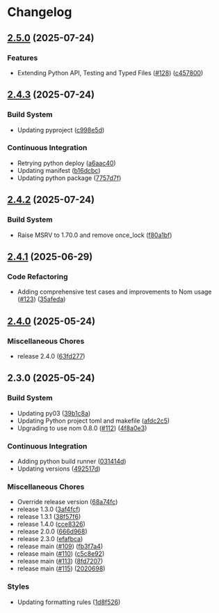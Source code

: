 # Changelog

## [2.5.0](https://github.com/dandxy89/lp_parser_rs/compare/parse_lp-v2.4.3...parse_lp-v2.5.0) (2025-07-24)


### Features

* Extending Python API, Testing and Typed Files ([#128](https://github.com/dandxy89/lp_parser_rs/issues/128)) ([c457800](https://github.com/dandxy89/lp_parser_rs/commit/c45780087e39799f6901ec46a0b48545b282a3c4))

## [2.4.3](https://github.com/dandxy89/lp_parser_rs/compare/parse_lp-v2.4.2...parse_lp-v2.4.3) (2025-07-24)


### Build System

* Updating pyproject ([c998e5d](https://github.com/dandxy89/lp_parser_rs/commit/c998e5ddd3ad3aa4bf88af90c506659ec5d01436))


### Continuous Integration

* Retrying python deploy ([a6aac40](https://github.com/dandxy89/lp_parser_rs/commit/a6aac40e2ac246d84e6050042695a2a6c5c29c76))
* Updating manifest ([b16dcbc](https://github.com/dandxy89/lp_parser_rs/commit/b16dcbcbbdd052eeae3887c9a58fe7edf3449164))
* Updating python package ([7757d7f](https://github.com/dandxy89/lp_parser_rs/commit/7757d7fcf6a205bff9d2737beb788a6cddf16726))

## [2.4.2](https://github.com/dandxy89/lp_parser_rs/compare/parse_lp-v2.4.1...parse_lp-v2.4.2) (2025-07-24)


### Build System

* Raise MSRV to 1.70.0 and remove once_lock ([f80a1bf](https://github.com/dandxy89/lp_parser_rs/commit/f80a1bf26a1c011b014b84f391799211d5f0e960))

## [2.4.1](https://github.com/dandxy89/lp_parser_rs/compare/parse_lp-v2.4.0...parse_lp-v2.4.1) (2025-06-29)


### Code Refactoring

* Adding comprehensive test cases and improvements to Nom usage ([#123](https://github.com/dandxy89/lp_parser_rs/issues/123)) ([35afeda](https://github.com/dandxy89/lp_parser_rs/commit/35afedad25cc9539774d7e155cafe218d681b5de))

## [2.4.0](https://github.com/dandxy89/lp_parser_rs/compare/parse_lp-v2.3.0...parse_lp-v2.4.0) (2025-05-24)


### Miscellaneous Chores

* release 2.4.0 ([63fd277](https://github.com/dandxy89/lp_parser_rs/commit/63fd2773fe2375b2e2f95b603287cdf1683934f6))

## 2.3.0 (2025-05-24)


### Build System

* Updating py03 ([39b1c8a](https://github.com/dandxy89/lp_parser_rs/commit/39b1c8a67d61603944eaca5cf4296db3c29906d7))
* Updating Python project toml and makefile ([afdc2c5](https://github.com/dandxy89/lp_parser_rs/commit/afdc2c58b47c4f657a8724c9da02d5e93c548e33))
* Upgrading to use nom 0.8.0 ([#112](https://github.com/dandxy89/lp_parser_rs/issues/112)) ([4f8a0e3](https://github.com/dandxy89/lp_parser_rs/commit/4f8a0e326aaad54ad76eb88ebbb2775ea6740454))


### Continuous Integration

* Adding python build runner ([031414d](https://github.com/dandxy89/lp_parser_rs/commit/031414de5b3baaed478a35cde4a387439d6a4791))
* Updating versions ([492517d](https://github.com/dandxy89/lp_parser_rs/commit/492517d9e257608d39aa70cf2bdd8b9e8ca98f5b))


### Miscellaneous Chores

* Override release version ([68a74fc](https://github.com/dandxy89/lp_parser_rs/commit/68a74fc2e8709550571aacd945fd06be2695719c))
* release 1.3.0 ([3af4fcf](https://github.com/dandxy89/lp_parser_rs/commit/3af4fcf18a388140faf324bd5f2459aef65d9f75))
* release 1.3.1 ([38f57f6](https://github.com/dandxy89/lp_parser_rs/commit/38f57f6b6aa98b2c1012a903f628718245959ffc))
* release 1.4.0 ([cce8326](https://github.com/dandxy89/lp_parser_rs/commit/cce8326881b55e8b070f58665812e2b3e40e1624))
* release 2.0.0 ([666d968](https://github.com/dandxy89/lp_parser_rs/commit/666d968d1c47d5e7eff2618f702ecb1da74a1295))
* release 2.3.0 ([efafbca](https://github.com/dandxy89/lp_parser_rs/commit/efafbcae561ea76e020156e5f3d9fc7c273e4156))
* release main ([#109](https://github.com/dandxy89/lp_parser_rs/issues/109)) ([fb3f7a4](https://github.com/dandxy89/lp_parser_rs/commit/fb3f7a45a5414958a9aff22369122616cd1e7a2d))
* release main ([#110](https://github.com/dandxy89/lp_parser_rs/issues/110)) ([c5c8e92](https://github.com/dandxy89/lp_parser_rs/commit/c5c8e920ec8f45eb65de28f4c45e412e83dc1d4e))
* release main ([#113](https://github.com/dandxy89/lp_parser_rs/issues/113)) ([8fd7207](https://github.com/dandxy89/lp_parser_rs/commit/8fd72073d046c6efb5a11acc58a9be1b3133faea))
* release main ([#115](https://github.com/dandxy89/lp_parser_rs/issues/115)) ([2020698](https://github.com/dandxy89/lp_parser_rs/commit/202069826a905432cb549a0887e3193d868f0fea))


### Styles

* Updating formatting rules ([1d8f526](https://github.com/dandxy89/lp_parser_rs/commit/1d8f526c174d588a1d49fc19e85a89501d91514d))

